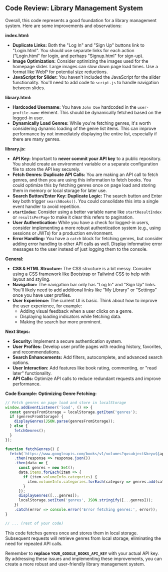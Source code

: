 ## Code Review: Library Management System

Overall, this code represents a good foundation for a library management system. Here are some improvements and observations:

**index.html:**

* **Duplicate Links:** Both the "Log In" and "Sign Up" buttons link to "Login.html".  You should use separate links for each action ("Login.html" for login, and perhaps "Signup.html" for sign-up).
* **Image Optimization:** Consider optimizing the images used for the homepage slider. Large images can slow down page load times. Use a format like WebP for potential size reductions.
* **JavaScript for Slider:**  You haven't included the JavaScript for the slider functionality. You'll need to add code to `script.js` to handle navigation between slides.

**library.html:**

* **Hardcoded Username:** You have `John Doe` hardcoded in the `user-profile-name` element. This should be dynamically fetched based on the logged-in user.
* **Dynamically Load Genres:** While you're fetching genres, it's worth considering dynamic loading of the genre list items. This can improve performance by not immediately displaying the entire list, especially if there are many genres.

**library.js:**

* **API Key:**  Important to **never commit your API key** to a public repository.  You should create an environment variable or a separate configuration file to store the API key securely.
* **Fetch Genres: Duplicate API Calls:** You are making an API call to fetch genres, and then you are using this information to fetch books.  You could optimize this by fetching genres once on page load and storing them in memory or local storage for later use.
* **Search Button/Enter Key: Duplicate Logic:**  The search button and Enter key both trigger `searchBooks()`. You could consolidate this into a single event handler to avoid repetition.
* **`startIndex`:** Consider using a better variable name like `startResultIndex` or `resultsPerPage` to make it clear this refers to pagination.
* **User Authentication:** While you have a check for logged-in users, consider implementing a more robust authentication system (e.g., using sessions or JWTs) for a production environment.
* **Error Handling:** You have a `catch` block for fetching genres, but consider adding error handling to other API calls as well. Display informative error messages to the user instead of just logging them to the console.

**General:**

* **CSS & HTML Structure:**  The CSS structure is a bit messy.  Consider using a CSS framework like Bootstrap or Tailwind CSS to help with layout and styling.
* **Navigation:**  The navigation bar only has "Log In" and "Sign Up" links.  You'll likely need to add additional links like "My Library" or "Settings" once you have user profiles.
* **User Experience:** The current UI is basic.  Think about how to improve the user experience, for example:
    * Adding visual feedback when a user clicks on a genre.
    * Displaying loading indicators while fetching data.
    * Making the search bar more prominent.

**Next Steps:**

* **Security:**  Implement a secure authentication system.
* **User Profiles:**  Develop user profile pages with reading history, favorites, and recommendations.
* **Search Enhancements:**  Add filters, autocomplete, and advanced search options.
* **User Interaction:**  Add features like book rating, commenting, or "read later" functionality.
* **API Calls:**  Optimize API calls to reduce redundant requests and improve performance.

**Code Example: Optimizing Genre Fetching:**

```javascript
// Fetch genres on page load and store in localStorage
window.addEventListener('load', () => {
  const genresFromStorage = localStorage.getItem('genres');
  if (genresFromStorage) {
    displayGenres(JSON.parse(genresFromStorage)); 
  } else {
    fetchGenres();
  }
});

function fetchGenres() {
  fetch(`https://www.googleapis.com/books/v1/volumes?q=subject&key=${apiKey}&maxResults=10`)
    .then(response => response.json())
    .then(data => {
      const genres = new Set();
      data.items.forEach(item => {
        if (item.volumeInfo.categories) {
          item.volumeInfo.categories.forEach(category => genres.add(category));
        }
      });
      displayGenres([...genres]);
      localStorage.setItem('genres', JSON.stringify([...genres]));
    })
    .catch(error => console.error('Error fetching genres:', error));
}

// ... (rest of your code)
```

This code fetches genres once and stores them in local storage. Subsequent requests will retrieve genres from local storage, eliminating the need for repeated API calls.

Remember to **replace `YOUR_GOOGLE_BOOKS_API_KEY`** with your actual API key.  By addressing these issues and implementing these improvements, you can create a more robust and user-friendly library management system.
